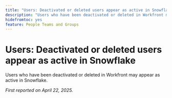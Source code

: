 ```yaml
---
title: "Users: Deactivated or deleted users appear as active in Snowflake"
description: "Users who have been deactivated or deleted in Workfront may appear as active in Snowflake. "
hidefromtoc: yes
feature: People Teams and Groups
---
```


# Users: Deactivated or deleted users appear as active in Snowflake

Users who have been deactivated or deleted in Workfront may appear as active in Snowflake. 

_First reported on April 22, 2025._
